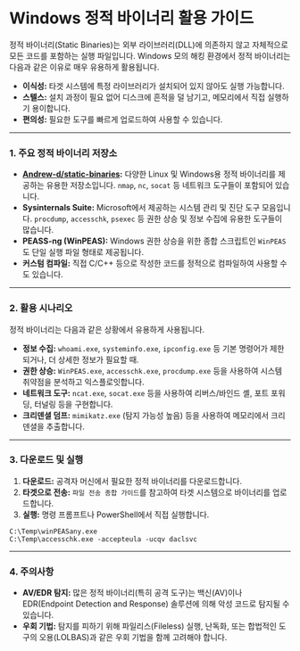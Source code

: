 
# Windows 정적 바이너리 활용 가이드

정적 바이너리(Static Binaries)는 외부 라이브러리(DLL)에 의존하지 않고 자체적으로 모든 코드를 포함하는 실행 파일입니다. Windows 모의 해킹 환경에서 정적 바이너리는 다음과 같은 이유로 매우 유용하게 활용됩니다.

-   **이식성:** 타겟 시스템에 특정 라이브러리가 설치되어 있지 않아도 실행 가능합니다.
-   **스텔스:** 설치 과정이 필요 없어 디스크에 흔적을 덜 남기고, 메모리에서 직접 실행하기 용이합니다.
-   **편의성:** 필요한 도구를 빠르게 업로드하여 사용할 수 있습니다.

---

### **1. 주요 정적 바이너리 저장소**

-   **[Andrew-d/static-binaries](https://github.com/andrew-d/static-binaries):** 다양한 Linux 및 Windows용 정적 바이너리를 제공하는 유용한 저장소입니다. `nmap`, `nc`, `socat` 등 네트워크 도구들이 포함되어 있습니다.
-   **Sysinternals Suite:** Microsoft에서 제공하는 시스템 관리 및 진단 도구 모음입니다. `procdump`, `accesschk`, `psexec` 등 권한 상승 및 정보 수집에 유용한 도구들이 많습니다.
-   **PEASS-ng (WinPEAS):** Windows 권한 상승을 위한 종합 스크립트인 `WinPEAS`도 단일 실행 파일 형태로 제공됩니다.
-   **커스텀 컴파일:** 직접 C/C++ 등으로 작성한 코드를 정적으로 컴파일하여 사용할 수도 있습니다.

---

### **2. 활용 시나리오**

정적 바이너리는 다음과 같은 상황에서 유용하게 사용됩니다.

-   **정보 수집:** `whoami.exe`, `systeminfo.exe`, `ipconfig.exe` 등 기본 명령어가 제한되거나, 더 상세한 정보가 필요할 때.
-   **권한 상승:** `WinPEAS.exe`, `accesschk.exe`, `procdump.exe` 등을 사용하여 시스템 취약점을 분석하고 익스플로잇합니다.
-   **네트워크 도구:** `ncat.exe`, `socat.exe` 등을 사용하여 리버스/바인드 셸, 포트 포워딩, 터널링 등을 구현합니다.
-   **크리덴셜 덤프:** `mimikatz.exe` (탐지 가능성 높음) 등을 사용하여 메모리에서 크리덴셜을 추출합니다.

---

### **3. 다운로드 및 실행**

1.  **다운로드:** 공격자 머신에서 필요한 정적 바이너리를 다운로드합니다.
2.  **타겟으로 전송:** `파일 전송 종합 가이드`를 참고하여 타겟 시스템으로 바이너리를 업로드합니다.
3.  **실행:** 명령 프롬프트나 PowerShell에서 직접 실행합니다.

```powershell(title="정적 바이너리 실행 예시")
C:\Temp\winPEASany.exe
C:\Temp\accesschk.exe -accepteula -ucqv daclsvc
```

---

### **4. 주의사항**

-   **AV/EDR 탐지:** 많은 정적 바이너리(특히 공격 도구)는 백신(AV)이나 EDR(Endpoint Detection and Response) 솔루션에 의해 악성 코드로 탐지될 수 있습니다.
-   **우회 기법:** 탐지를 피하기 위해 파일리스(Fileless) 실행, 난독화, 또는 합법적인 도구의 오용(LOLBAS)과 같은 우회 기법을 함께 고려해야 합니다.

